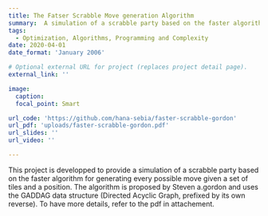 ```yaml
---
title: The Fatser Scrabble Move generation Algorithm
summary:  A simulation of a scrabble party based on the faster algorithm for generating every possible move given a set of tiles and a position 
tags:
  - Optimization, Algorithms, Programming and Complexity
date: 2020-04-01
date_format: 'January 2006'

# Optional external URL for project (replaces project detail page).
external_link: ''

image:
  caption:
  focal_point: Smart

url_code: 'https://github.com/hana-sebia/faster-scrabble-gordon'
url_pdf: 'uploads/faster-scrabble-gordon.pdf'
url_slides: ''
url_video: ''

---
```


This project is developped to provide a simulation of a scrabble party based on the faster algorithm for generating every possible move given a set of tiles and a position. The algorithm is proposed by Steven a.gordon and uses the GADDAG data structure (Directed Acyclic Graph, prefixed by its own reverse). To have more details, refer to the pdf in attachement. 